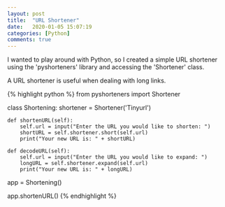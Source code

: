 ```yaml
---
layout: post
title:  "URL Shortener"
date:   2020-01-05 15:07:19
categories: [Python]
comments: true
---
```

I wanted to play around with Python, so I created a simple URL shortener using the 'pyshorteners' library and accessing the 'Shortener' class. 

A URL shortener is useful when dealing with long links.

{% highlight python %}
from pyshorteners import Shortener

class Shortening:
    shortener = Shortener('Tinyurl')

    def shortenURL(self):
        self.url = input("Enter the URL you would like to shorten: ")
        shortURL = self.shortener.short(self.url)
        print("Your new URL is: " + shortURL)

    def decodeURL(self):
        self.url = input("Enter the URL you would like to expand: ")
        longURL = self.shortener.expand(self.url)
        print("Your new URL is: " + longURL)

app = Shortening()

app.shortenURL()
{% endhighlight %}
